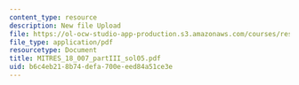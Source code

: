 ```yaml
---
content_type: resource
description: New file Upload
file: https://ol-ocw-studio-app-production.s3.amazonaws.com/courses/res-18-007-calculus-revisited-multivariable-calculus-fall-2011/b6c4eb218b74defa700eeed84a51ce3e_MITRES_18_007_partIII_sol05.pdf
file_type: application/pdf
resourcetype: Document
title: MITRES_18_007_partIII_sol05.pdf
uid: b6c4eb21-8b74-defa-700e-eed84a51ce3e
---
```

